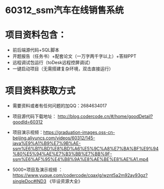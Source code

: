 
#   60312_ssm汽车在线销售系统

#   项目资料包含：
*    前后端源代码+SQL脚本
*    开题报告（任务书）+配套论文（一万字两千字以上）+答辩PPT
*   远程调试包运行（toDesk远程控屏调试）
*   一键启动项目（无需搭建复杂环境，双击直接运行）


#   项目资料获取方式
*   需要资料或者有任何问题的加QQ：2684634017

*   项目源代码下载地址： http://blog.codercode.cn/#/home/goodDetail?goodId=60312
*   项目演示视频：https://graduation-images.oss-cn-beijing.aliyuncs.com/videos/60312/145-java%E9%A1%B9%E7%9B%AE-ssm%E6%B1%BD%E8%BD%A6%E5%9C%A8%E7%BA%BF%E9%94%80%E5%94%AE%E7%B3%BB%E7%BB%9F-ssm%E6%AF%95%E4%B8%9A%E8%AE%BE%E8%AE%A1.mp4

*  5000+项目及演示视频 ：https://www.yuque.com/codercode/cqaxlg/wznt5a2m92ay93gz?singleDoc#lND3 《毕设资源大全》

